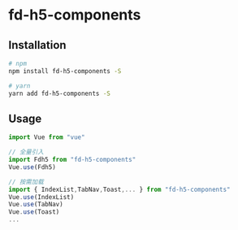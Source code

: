# fd-h5-components

## Installation

```bash
# npm
npm install fd-h5-components -S

# yarn
yarn add fd-h5-components -S

```

## Usage

```javascript
import Vue from "vue"

// 全量引入
import Fdh5 from "fd-h5-components"
Vue.use(Fdh5)

// 按需加载
import { IndexList,TabNav,Toast,... } from "fd-h5-components"
Vue.use(IndexList)
Vue.use(TabNav)
Vue.use(Toast)
...
```